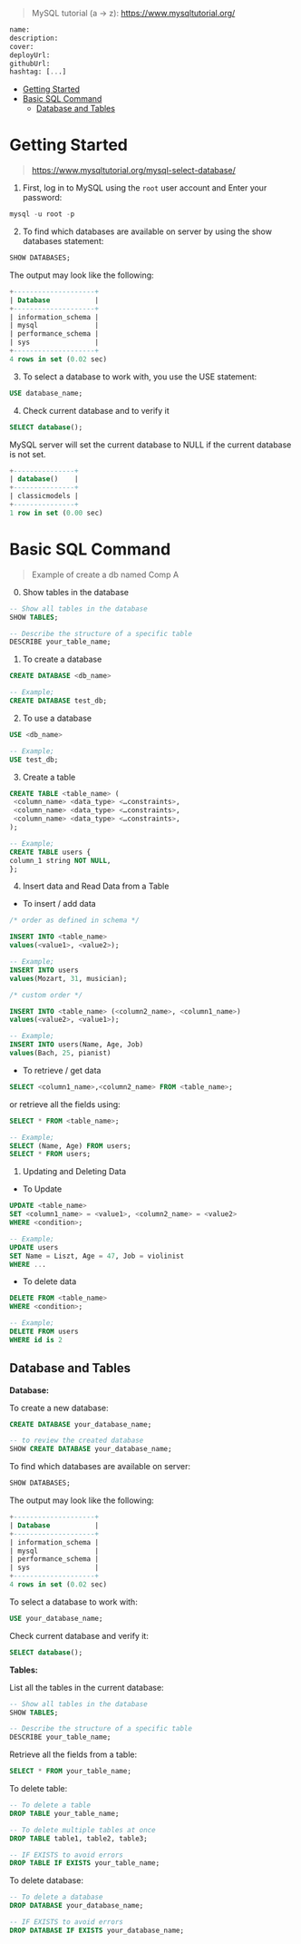 > MySQL tutorial (a -> z): https://www.mysqltutorial.org/

```sql
name:
description:
cover:
deployUrl:
githubUrl:
hashtag: [...]
```

- [Getting Started](#getting-started)
- [Basic SQL Command](#basic-sql-command)
  - [Database and Tables](#database-and-tables)

# Getting Started

> https://www.mysqltutorial.org/mysql-select-database/

1. First, log in to MySQL using the `root` user account and Enter your password:

```sql
mysql -u root -p
```

2. To find which databases are available on server by using the show databases statement:

```sql
SHOW DATABASES;
```

The output may look like the following:

```sql
+--------------------+
| Database           |
+--------------------+
| information_schema |
| mysql              |
| performance_schema |
| sys                |
+--------------------+
4 rows in set (0.02 sec)
```

3. To select a database to work with, you use the USE statement:

```sql
USE database_name;
```

4. Check current database and to verify it

```sql
SELECT database();
```

MySQL server will set the current database to NULL if the current database is not set.

```sql
+---------------+
| database()    |
+---------------+
| classicmodels |
+---------------+
1 row in set (0.00 sec)
```

# Basic SQL Command

> Example of create a db named Comp A

0. Show tables in the database

```sql
-- Show all tables in the database
SHOW TABLES;

-- Describe the structure of a specific table
DESCRIBE your_table_name;
```

1. To create a database

```sql
CREATE DATABASE <db_name>

-- Example;
CREATE DATABASE test_db;
```

2. To use a database


```sql
USE <db_name>

-- Example;
USE test_db;
```

3. Create a table

```sql
CREATE TABLE <table_name> (
 <column_name> <data_type> <…constraints>,
 <column_name> <data_type> <…constraints>,
 <column_name> <data_type> <…constraints>,
);

-- Example;
CREATE TABLE users {
column_1 string NOT NULL,
};
```

4. Insert data and Read Data from a Table

- To insert / add data

```sql
/* order as defined in schema */

INSERT INTO <table_name>
values(<value1>, <value2>);

-- Example;
INSERT INTO users
values(Mozart, 31, musician);
```

```sql
/* custom order */

INSERT INTO <table_name> (<column2_name>, <column1_name>) 
values(<value2>, <value1>);

-- Example;
INSERT INTO users(Name, Age, Job)
values(Bach, 25, pianist)
```

- To retrieve / get data

```sql
SELECT <column1_name>,<column2_name> FROM <table_name>;
```

or retrieve all the fields using:

```sql
SELECT * FROM <table_name>;

-- Example;
SELECT (Name, Age) FROM users;
SELECT * FROM users;
```

1. Updating and Deleting Data

- To Update

```sql
UPDATE <table_name>
SET <column1_name> = <value1>, <column2_name> = <value2>
WHERE <condition>;

-- Example;
UPDATE users
SET Name = Liszt, Age = 47, Job = violinist
WHERE ...
```

- To delete data 

```sql
DELETE FROM <table_name>
WHERE <condition>;

-- Example;
DELETE FROM users
WHERE id is 2
```

## Database and Tables

**Database:**

To create a new database:

```sql
CREATE DATABASE your_database_name;

-- to review the created database
SHOW CREATE DATABASE your_database_name;
```

To find which databases are available on server:

```sql
SHOW DATABASES;
```

The output may look like the following:

```sql
+--------------------+
| Database           |
+--------------------+
| information_schema |
| mysql              |
| performance_schema |
| sys                |
+--------------------+
4 rows in set (0.02 sec)
```

To select a database to work with:

```sql
USE your_database_name;
```

Check current database and verify it:

```sql
SELECT database();
```

**Tables:**

List all the tables in the current database:

```sql
-- Show all tables in the database
SHOW TABLES;

-- Describe the structure of a specific table
DESCRIBE your_table_name;
```

Retrieve all the fields from a table:

```sql
SELECT * FROM your_table_name;
```

To delete table:

```sql
-- To delete a table
DROP TABLE your_table_name;

-- To delete multiple tables at once
DROP TABLE table1, table2, table3;

-- IF EXISTS to avoid errors
DROP TABLE IF EXISTS your_table_name;
```

To delete database:

```sql
-- To delete a database
DROP DATABASE your_database_name;

-- IF EXISTS to avoid errors
DROP DATABASE IF EXISTS your_database_name;
```

